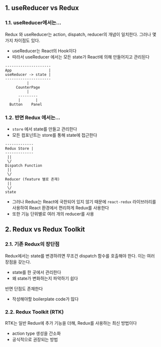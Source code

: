 ## 1. useReducer vs Redux
### 1.1. useReducer에서는...
Redux 와 useReducer는 action, dispatch, reducer의 개념이 일치한다. 그러나 몇 가지 차이점도 있다.
- useReducer는 React의 Hook이다
- 따라서 useReducer 에서는 모든 state가 React에 의해 만들어지고 관리된다
```
---------------------
App                 |
useReducer -> state |
---------------------
          |
     CounterPage
          |
      ---------
      |       |
  Button    Panel              

```
### 1.2. 반면 Redux 에서는...
- `store` 에서 state를 만들고 관리한다
- 모든 컴포넌트는 store를 통해 state에 접근한다
```
-------------
Redux Store |
-------------
 ||
 \/
Dispatch Function
 ||
 \/
Reducer (feature 별로 존재)
 ||
 \/
state                            
```
- 그러나 Redux는 React에 국한되어 있지 않기 때문에 `react-redux` 라이브러리를 사용하여 React 환경에서 편리하게 Redux를 사용한다
- 또한 기능 단위별로 여러 개의 reducer를 사용

## 2. Redux vs Redux Toolkit
### 2.1. 기존 Redux의 장단점
Redux에서는 state를 변경하려면 무조건 dispatch 함수를 호출해야 한다. 이는 여러 장점을 갖는다.
- state를 한 곳에서 관리한다
- 왜 state가 변화하는지 파악하기 쉽다

반면 단점도 존재한다
- 작성해야할 boilerplate code가 많다
### 2.2. Redux Toolkit (RTK)
RTK는 일반 Redux에 추가 기능을 더해, Redux를 사용하는 최신 방법이다
- action type 생성을 간소화
- 공식적으로 권장되는 방법
